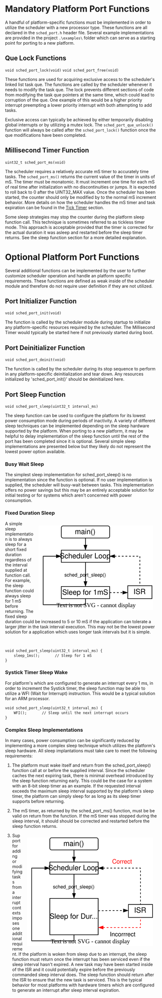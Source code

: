 # Mandatory Platform Port Functions

A handful of platform-specific functions must be implemented in order to utilize the scheduler with a new processor type.   These functions are all declared in the `sched_port.h` header file.  Several example implementations are provided in the project 
`.\examples\` folder which can serve as a starting point for porting to a new platform.

## Que Lock Functions

`void sched_port_lock(void)`
`void sched_port_free(void)`

These functions are used for acquiring exclusive access to the scheduler's linked list task que.  The functions are called by the scheduler whenever it needs to modify the task que.  The lock prevents different sections of code from modifying the task que pointers at the same time, which could lead to corruption of the que.  One example of this would be a higher priority interrupt preempting a lower priority interrupt with both attempting to add tasks. 

Exclusive access can typically be achieved by either temporarily disabling global interrupts or by utilizing a mutex lock.  The `sched_port_que_unlock()` function will always be called after the `sched_port_lock()` function once the que modifications have been completed.

## Millisecond Timer Function

`uint32_t sched_port_ms(void)`

The scheduler requires a relatively accurate mS timer to accurately time tasks. The `sched_port_ms()` returns the current value of the timer in units of mS. The timer must be monatomic.  It must increment one time for each mS of real time after initialization with no discontinuities or jumps.  It is expected to roll back to 0 after the UINT32_MAX value.  Once the scheduler has been started, the counter should only be modified by to the normal mS increment behavior.  More details on how the scheduler handles the mS timer and task expiration can be found in the [Tick Timer](tick_timer.md) section.

Some sleep strategies may stop the counter during the platform sleep function call.  This technique is sometimes referred to as tickless timer mode.   This approach is acceptable provided that the timer is corrected for the actual duration it was asleep and restarted before the sleep timer returns.  See the sleep function section for a more detailed explanation.

# Optional Platform Port Functions

Several additional functions can be implemented by the user to further customize scheduler operation and handle an platform specific requirements.  These functions are defined as weak inside of the scheduler module and therefore do not require user definition if they are not utilized.

## Port Initializer Function

`void sched_port_init(void)`

The function is called by the scheduler module during startup to initialize any platform-specific resources required by the scheduler.  The Millisecond Timer would typically be started here if not previously started during boot.

## Port Deinitializer Function
`void sched_port_deinit(void)`

The function is called by the scheduler during its stop sequence to perform in any platform-specific deinitialization and tear down.  Any resources initialized by 'sched_port_init()' should be deinitialized here.  

## Port Sleep Function

`void sched_port_sleep(uint32_t interval_ms)`

The sleep function can be used to configure the platform for its lowest power consumption mode during periods of inactivity.  A variety of different sleep techniques can be implemented depending on the sleep hardware supported by the platform.   When porting to a new platform, it may be helpful to delay  implementation of the sleep function until the rest of the port has been completed since it is optional. Several simple sleep implementations are presented below but they likely do not represent the lowest power option available.

### Busy Wait Sleep

The simplest sleep implementation for sched_port_sleep() is no implementation since the function is optional.  If no user implementation is supplied, the scheduler will busy-wait between tasks.  This implementation offers no power savings but this may be an entirely acceptable solution for initial testing or for systems which aren't concerned with power consumption.

### Fixed Duration Sleep

<img src="./img/port_sleep_fixed.svg" align="right" hspace="15" vspace="15" alt="Fixed Sleep Time"> 

A simple sleep implementation is to always sleep for a short fixed duration regardless of the interval supplied at function call. For example, the sleep function could always sleep for 1 mS before returning.  The fixed sleep duration could be increased to 5 or 10 mS if the application can tolerate a larger jitter in the task interval execution.  This may not be the lowest power solution for a application which uses longer task intervals but it is simple.

<br clear="right"/>

```
void sched_port_sleep(uint32_t interval_ms) {
    sleep_1ms();       // Sleep for 1 mS
}
```

### Systick Timer Sleep Wake

For platform's which are configured to generate an interrupt every 1 ms,  in order to increment the Systick timer, the sleep function may be able to utilize a WFI (Wait for Interrupt) instruction.   This would be a typical solution for an ARM processor. 

```
void sched_port_sleep(uint32_t interval_ms) {
    WFI();       // Sleep until the next interrupt occurs
}
```

### Complex Sleep Implementations

In many cases, power consumption can be significantly reduced by implementing a more complex sleep technique which utilizes the platform's sleep hardware.  All sleep implantations must take care to meet the following requirements:

1. The platform must wake itself and return from the sched_port_sleep() function call at or before the supplied interval.  Since the scheduler caches the next expiring task, there is minimal overhead introduced by the sleep function returning early.  This could be the case for a system with an 8-bit sleep timer as an example.  If the requested interval exceeds the maximum sleep interval supported by the platform's sleep timer, the platform can simply sleep for as long as its sleep timer supports before returning.

2. The mS timer, as returned by the sched_port_ms() function, must be be valid on return from the function.  If the mS timer was stopped during the sleep interval, it should should be corrected and restarted before the sleep function returns.

<img src="./img/port_sleep_int.svg" align="right" hspace="15" vspace="15" alt="Sleep Interrupt"> 

3. Support for adding or modifying tasks from a interrupt contexts imposes one additional requirement. If the platform is woken from sleep due to an interrupt, the sleep function must return once the interrupt has been serviced even if the sleep interval hasn't expired.   A new task may have been started inside of the ISR and it could potentially expire before the previously commanded sleep interval does.  The sleep function should return after the ISR to ensure that the new task is serviced.  This is the typical behavior for most platforms with hardware timers which are configured to generate an interrupt after sleep interval expiration.  
<br clear="right"/>



